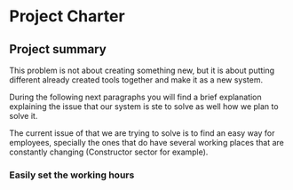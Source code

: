 # Project Charter

## Project summary

This problem is not about creating something new, but it is about putting different already created tools together and make it as a new system.

During the following next paragraphs you will find a brief explanation explaining the issue that our system is ste to solve as well how we plan to solve it.

The current issue of that we are trying to solve is to find an easy way for employees, specially the ones that do have several working places that are constantly changing (Constructor sector for example).

### Easily set the working hours